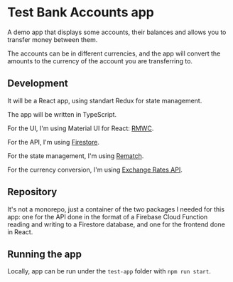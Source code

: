 # Test Bank Accounts app

A demo app that displays some accounts, their balances and allows you to transfer money between them.

The accounts can be in different currencies, and the app will convert the amounts to the currency
of the account you are transferring to.

## Development

It will be a React app, using standart Redux for state management.

The app will be written in TypeScript.

For the UI, I'm using Material UI for React: [RMWC](https://rmwc.io/).

For the API, I'm using [Firestore](https://firebase.google.com).

For the state management, I'm using [Rematch](https://rematchjs.org/).

For the currency conversion, I'm using [Exchange Rates API](https://exchangeratesapi.io).

## Repository

It's not a monorepo, just a container of the two packages I needed for this app: one for the API done in the format
of a Firebase Cloud Function reading and writing to a Firestore database, and one for the frontend done in React.

## Running the app

Locally, app can be run under the `test-app` folder with `npm run start`.
